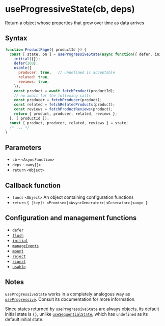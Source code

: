 # useProgressiveState(cb, deps)

Return a object whose properties that grow over time as data arrives

## Syntax

```js
function ProductPage({ productId }) {
  const [ state, on ] = useProgressiveState(async function({ defer, initial, usable }) => {
    initial({});
    defer(100);
    usable({
      producer: true,   // undefined is acceptable
      related: true,    
      reviews: true,    
    });
    const product = await fetchProduct(productId);
    // no await for the following calls
    const producer = fetchProducer(product);  
    const related = fetchRelatedProducts(product);
    const reviews = fetchProductReviews(product);
    return { product, producer, related, reviews };
  }, [ productId ]);
  const { product, producer, related, reviews } = state;
  /* ... */
}
```

## Parameters

* `cb` - `<AsyncFunction>`
* `deps` - `<any[]>`
* `return` `<Object>`

## Callback function

* `funcs` `<Object>` An object containing configuration functions
* `return` `{ [key]: <Promise>|<AsyncGenerator>|<Generator>|<any> }`

## Configuration and management functions

* [`defer`](./defer.md)
* [`flush`](./flush.md)
* [`initial`](./initial.md)
* [`manageEvents`](./manageEvents.md)
* [`mount`](./mount.md)
* [`reject`](./reject.md)
* [`signal`](./signal.md)
* [`usable`](./usable.md)

## Notes

`useProgressiveState` works in a completely analogous way as [`useProgressive`](./useProgressive.md).
Consult its documentation for more information.

Since states returned by `useProgressiveState` are always objects, its default initial state is `{}`, unlike
[`useSequentialState`](./useSequentialState.md), which has `undefined` as its default initial state.
